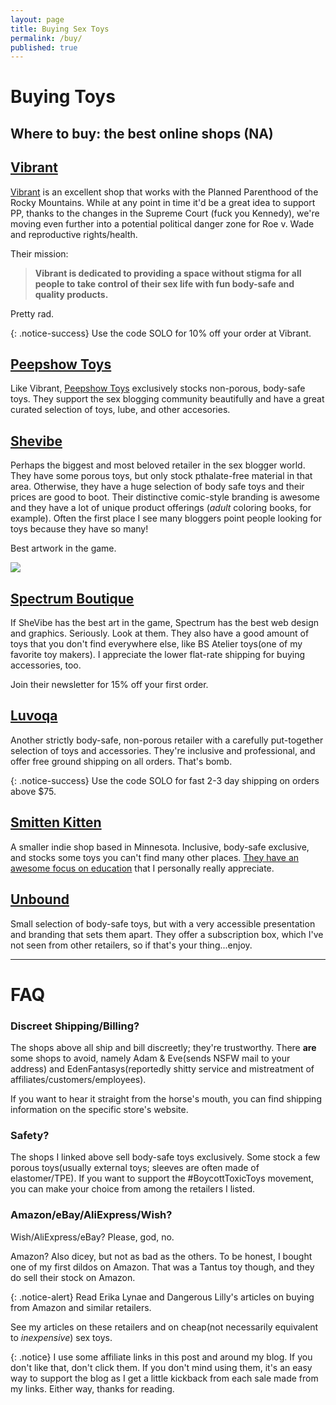 ```yaml
---
layout: page
title: Buying Sex Toys
permalink: /buy/
published: true
---
```

# Buying Toys

## Where to buy: the best online shops (NA)

## [Vibrant](http://www.bevibrant.com?rfsn=1509055.df2dc&utm_source=refersion&utm_medium=affiliate&utm_campaign=1509055.df2dc)

[Vibrant](http://www.bevibrant.com?rfsn=1509055.df2dc&utm_source=refersion&utm_medium=affiliate&utm_campaign=1509055.df2dc) is an excellent shop that works with the Planned Parenthood of the Rocky Mountains. While at any point in time it'd be a great idea to support PP, thanks to the changes in the Supreme Court (fuck you Kennedy), we're moving even further into a potential political danger zone for Roe v. Wade and reproductive rights/health.

Their mission:

> **Vibrant is dedicated to providing a space without stigma for all people to take control of their sex life with fun body-safe and quality products.** 

Pretty rad.

{: .notice-success}
Use the code SOLO for 10% off your order at Vibrant.

## [Peepshow Toys](https://www.peepshowtoys.com#oid=91554_4244)

Like Vibrant, [Peepshow Toys](http://www.peepshowtoys.com#oid=91554_4244) exclusively stocks non-porous, body-safe toys. They support the sex blogging community beautifully and have a great curated selection of toys, lube, and other accesories.

## [Shevibe](https://shevibe.com/#oid=1432_1)

Perhaps the biggest and most beloved retailer in the sex blogger world. They have some porous toys, but only stock pthalate-free material in that area. Otherwise, they have a huge selection of body safe toys and their prices are good to boot. Their distinctive comic-style branding is awesome and they have a lot of unique product offerings (*adult* coloring books, for example). Often the first place I see many bloggers point people looking for toys because they have so many!

Best artwork in the game.

<a href='http://shevibe.com#oid=1432_1_banner_90' target='_new' ><img src='https://shevibe.myomnistar.com/banner.php?id=90_1432_1' border='0' height='0' width='0' /><img src='https://shevibe.myomnistar.com/admin/images/banner/new_600_be_pleasured_woman_02_1509983434.jpg' border='0' /></a>

## [Spectrum Boutique](https://spectrumboutique.com/)

If SheVibe has the best art in the game, Spectrum has the best web design and graphics. Seriously. Look at them. They also have a good amount of toys that you don't find everywhere else, like BS Atelier toys(one of my favorite toy makers). I appreciate the lower flat-rate shipping for buying accessories, too. 

Join their newsletter for 15% off your first order.

## [Luvoqa](https://www.luvoqa.com?rfsn=1579286.b8ca9d)

Another strictly body-safe, non-porous retailer with a carefully put-together selection of toys and accessories. They're inclusive and professional, and offer free ground shipping on all orders. That's bomb. 

{: .notice-success}
Use the code SOLO for fast 2-3 day shipping on orders above $75.

## [Smitten Kitten](https://www.smittenkittenonline.com)

A smaller indie shop based in Minnesota. Inclusive, body-safe exclusive, and stocks some toys you can't find many other places. [They have an awesome focus on education](https://www.smittenkittenonline.com/pages/resources) that I personally really appreciate.

## [Unbound](https://www.unboundbabes.com)

Small selection of body-safe toys, but with a very accessible presentation and branding that sets them apart. They offer a subscription box, which I've not seen from other retailers, so if that's your thing...enjoy.

---

# FAQ

### Discreet Shipping/Billing?

The shops above all ship and bill discreetly; they're trustworthy. There **are** some shops to avoid, namely Adam & Eve(sends NSFW mail to your address) and EdenFantasys(reportedly shitty service and mistreatment of affiliates/customers/employees).

If you want to hear it straight from the horse's mouth, you can find shipping information on the specific store's website.

### Safety?

The shops I linked above sell body-safe toys exclusively. Some stock a few porous toys(usually external toys; sleeves are often made of elastomer/TPE). If you want to support the #BoycottToxicToys movement, you can make your choice from among the retailers I listed.

### Amazon/eBay/AliExpress/Wish?

Wish/AliExpress/eBay? Please, god, no.

Amazon? Also dicey, but not as bad as the others. To be honest, I bought one of my first dildos on Amazon. That was a Tantus toy though, and they do sell their stock on Amazon.

{: .notice-alert}
Read Erika Lynae and Dangerous Lilly's articles on buying from Amazon and similar retailers.

See my articles on these retailers and on cheap(not necessarily equivalent to *inexpensive*) sex toys.

{: .notice}
I use some affiliate links in this post and around my blog. If you don't like that, don't click them. If you don't mind using them, it's an easy way to support the blog as I get a little kickback from each sale made from my links. Either way, thanks for reading.
